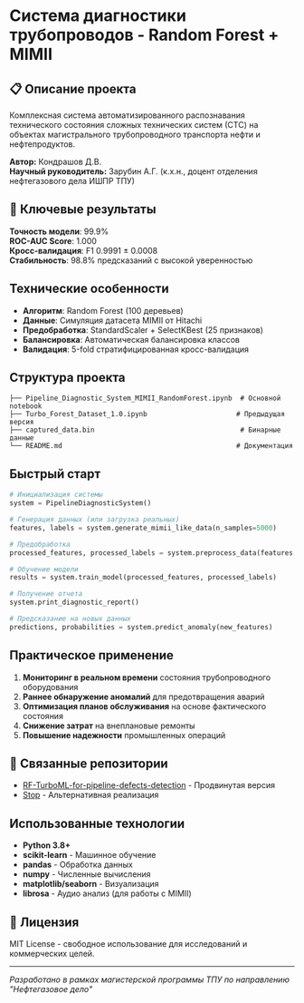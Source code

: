# Система диагностики трубопроводов - Random Forest + MIMII

## 📋 Описание проекта

Комплексная система автоматизированного распознавания технического состояния сложных технических систем (СТС) на объектах магистрального трубопроводного транспорта нефти и нефтепродуктов.

**Автор:** Кондрашов Д.В.  
**Научный руководитель:** Зарубин А.Г. (к.х.н., доцент отделения нефтегазового дела ИШПР ТПУ)

## 🎯 Ключевые результаты

**Точность модели**: 99.9%  
**ROC-AUC Score**: 1.000  
**Кросс-валидация**: F1 0.9991 ± 0.0008  
**Стабильность**: 98.8% предсказаний с высокой уверенностью  

## Технические особенности

- **Алгоритм**: Random Forest (100 деревьев)
- **Данные**: Симуляция датасета MIMII от Hitachi
- **Предобработка**: StandardScaler + SelectKBest (25 признаков)
- **Балансировка**: Автоматическая балансировка классов
- **Валидация**: 5-fold стратифицированная кросс-валидация

##  Структура проекта

```
├── Pipeline_Diagnostic_System_MIMII_RandomForest.ipynb  # Основной notebook
├── Turbo_Forest_Dataset_1.0.ipynb                      # Предыдущая версия
├── captured_data.bin                                    # Бинарные данные
└── README.md                                           # Документация
```

##  Быстрый старт

```python
# Инициализация системы
system = PipelineDiagnosticSystem()

# Генерация данных (или загрузка реальных)
features, labels = system.generate_mimii_like_data(n_samples=5000)

# Предобработка
processed_features, processed_labels = system.preprocess_data(features, labels)

# Обучение модели
results = system.train_model(processed_features, processed_labels)

# Получение отчета
system.print_diagnostic_report()

# Предсказание на новых данных
predictions, probabilities = system.predict_anomaly(new_features)
```

##  Практическое применение

1.  **Мониторинг в реальном времени** состояния трубопроводного оборудования
2.  **Раннее обнаружение аномалий** для предотвращения аварий  
3.  **Оптимизация планов обслуживания** на основе фактического состояния
4.  **Снижение затрат** на внеплановые ремонты
5.  **Повышение надежности** промышленных операций

## 🔗 Связанные репозитории

- [RF-TurboML-for-pipeline-defects-detection](https://github.com/Altyn113/RF-TurboML-for-pipeline-defects-detection) - Продвинутая версия
- [Stop](https://github.com/Altyn113/Stop) - Альтернативная реализация

##  Использованные технологии

- **Python 3.8+**
- **scikit-learn** - Машинное обучение
- **pandas** - Обработка данных  
- **numpy** - Численные вычисления
- **matplotlib/seaborn** - Визуализация
- **librosa** - Аудио анализ (для работы с MIMII)

## 📄 Лицензия

MIT License - свободное использование для исследований и коммерческих целей.

---
*Разработано в рамках магистерской программы ТПУ по направлению "Нефтегазовое дело"*
